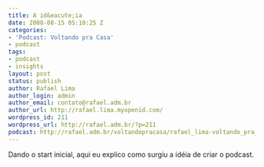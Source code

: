 ```yaml
---
title: A id&eacute;ia
date: 2008-08-15 05:10:25 Z
categories:
- 'Podcast: Voltando pra Casa'
- podcast
tags:
- podcast
- insights
layout: post
status: publish
author: Rafael Lima
author_login: admin
author_email: contato@rafael.adm.br
author_url: http://rafael.lima.myopenid.com/
wordpress_id: 211
wordpress_url: http://rafael.adm.br/?p=211
podcast: http://rafael.adm.br/voltandopracasa/rafael_lima-voltando_pra_casa-0001.mp3
---
```


Dando o start inicial, aqui eu explico como surgiu a id&eacute;ia de criar o podcast.

